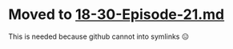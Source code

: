 # Moved to [18-30-Episode-21.md](../links/18-30-Episode-21.md)

This is needed because github cannot into symlinks 😑
